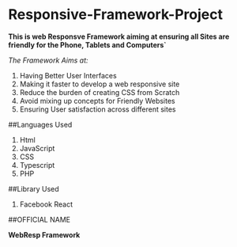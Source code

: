 # Responsive-Framework-Project
**This is web Responsve Framework aiming at ensuring all Sites are friendly for the Phone, Tablets and Computers`**

_The Framework Aims at:_

1. Having Better User Interfaces
2. Making it faster to develop a web responsive site
3. Reduce the burden of creating CSS from Scratch
4. Avoid mixing up concepts for Friendly Websites
5. Ensuring User satisfaction across different sites

##Languages Used
1. Html
2. JavaScript
3. CSS
4. Typescript
5. PHP

##Library Used
1. Facebook React

##OFFICIAL NAME

**WebResp Framework**
